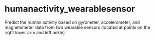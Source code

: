 # humanactivity_wearablesensor
Predict the human activity based on gyrometer, accelerometer, and magnetometer data from two wearable sensors (located at points on the right lower arm and left ankle)

